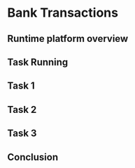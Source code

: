 # Bank Transactions

## Runtime platform overview



## Task Running



## Task 1



## Task 2



## Task 3



## Conclusion

